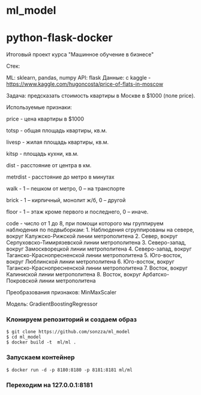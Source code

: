 # ml_model

# python-flask-docker
Итоговый проект курса "Машинное обучение в бизнесе"

Стек:

ML: sklearn, pandas, numpy
API: flask
Данные: с kaggle - https://www.kaggle.com/hugoncosta/price-of-flats-in-moscow

Задача: предсказать стоимость квартиры в Москве в $1000 (поле price). 

Используемые признаки:

price - цена квартиры в $1000

totsp - общая площадь квартиры, кв.м.

livesp - жилая площадь квартиры, кв.м.

kitsp - площадь кухни, кв.м.

dist - расстояние от центра в км.

metrdist - расстояние до метро в минутах

walk - 1 – пешком от метро, 0 – на транспорте

brick - 1 – кирпичный, монолит ж/б, 0 – другой

floor - 1 – этаж кроме первого и последнего, 0 – иначе.

code - число от 1 до 8, при помощи которого мы группируем наблюдения по подвыборкам: 1. Наблюдения сгруппированы на севере, вокруг Калужско-Рижской линии метрополитена 2. Север, вокруг Серпуховско-Тимирязевской линии метрополитена 3. Северо-запад, вокруг Замоскворецкой линии метрополитена 4. Северо-запад, вокруг Таганско-Краснопресненской линии метрополитена 5. Юго-восток, вокруг Люблинской линии метрополитена 6. Юго-восток, вокруг Таганско-Краснопресненской линии метрополитена 7. Восток, вокруг Калиниской линии метрополитена 8. Восток, вокруг Арбатско-Покровской линии метрополитена

Преобразования признаков: MinMaxScaler

Модель: GradientBoostingRegressor

### Клонируем репозиторий и создаем образ
```
$ git clone https://github.com/sonzza/ml_model
$ cd ml_model
$ docker build -t  ml/ml .
```

### Запускаем контейнер
```
$ docker run -d -p 8180:8180 -p 8181:8181 ml/ml
```

### Переходим на 127.0.0.1:8181
